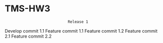 # TMS-HW3
                                Release 1
Develop commit 1.1
Feature commit 1.1
Feature commit 1.2
Feature commit 2.1
Feature commit 2.2